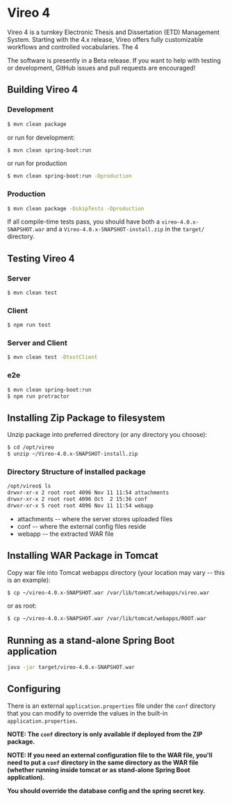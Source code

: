 # Vireo 4
Vireo 4 is a turnkey Electronic Thesis and Dissertation (ETD) Management System.  Starting with the 4.x release, Vireo offers fully customizable workflows and controlled vocabularies.  The 4

The software is presently in a Beta release.  If you want to help with testing or development, GitHub issues and pull requests are encouraged!

## Building Vireo 4

### Development
```bash
$ mvn clean package
```

or run for development:
```bash
$ mvn clean spring-boot:run
```

or run for production
```bash
$ mvn clean spring-boot:run -Dproduction
```

### Production
```bash
$ mvn clean package -DskipTests -Dproduction
```
If all compile-time tests pass, you should have both a `vireo-4.0.x-SNAPSHOT.war` and a `Vireo-4.0.x-SNAPSHOT-install.zip` in the `target/` directory.

## Testing Vireo 4

### Server
```bash
$ mvn clean test
```

### Client
```bash
$ npm run test
```

### Server and Client
```bash
$ mvn clean test -DtestClient
```

### e2e
```bash
$ mvn clean spring-boot:run
$ npm run protractor
```

## Installing Zip Package to filesystem
Unzip package into preferred directory (or any directory you choose):
```bash
$ cd /opt/vireo
$ unzip ~/Vireo-4.0.x-SNAPSHOT-install.zip
```

### Directory Structure of installed package
```bash
/opt/vireo$ ls
drwxr-xr-x 2 root root 4096 Nov 11 11:54 attachments
drwxr-xr-x 2 root root 4096 Oct  2 15:36 conf
drwxr-xr-x 5 root root 4096 Nov 11 11:54 webapp
```
* attachments -- where the server stores uploaded files
* conf -- where the external config files reside
* webapp -- the extracted WAR file

## Installing WAR Package in Tomcat
Copy war file into Tomcat webapps directory (your location may vary -- this is an example):

```bash
$ cp ~/vireo-4.0.x-SNAPSHOT.war /var/lib/tomcat/webapps/vireo.war
```

or as root:
```bash
$ cp ~/vireo-4.0.x-SNAPSHOT.war /var/lib/tomcat/webapps/ROOT.war
```


## Running as a stand-alone Spring Boot application
```bash
java -jar target/vireo-4.0.x-SNAPSHOT.war
```

## Configuring
There is an external `application.properties` file under the `conf` directory that you can modify to override the values in the built-in `application.properties`.

**NOTE: The `conf` directory is only available if deployed from the ZIP package.**

**NOTE: If you need an external configuration file to the WAR file, you'll need to put a `conf` directory in the same directory as the WAR file (whether running inside tomcat or as stand-alone Spring Boot application).**

**You should override the database config and the spring secret key.**
